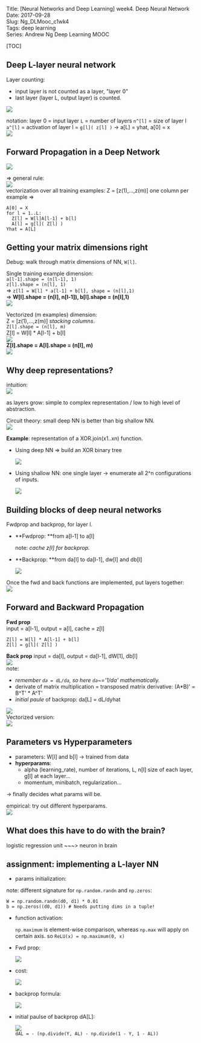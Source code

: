 Title: [Neural Networks and Deep Learning] week4. Deep Neural Network
Date: 2017-09-28  
Slug:  Ng_DLMooc_c1wk4  
Tags: deep learning  
Series: Andrew Ng Deep Learning MOOC  
 
[TOC]

Deep L-layer neural network
---------------------------
Layer counting:

* input layer is not counted as a layer, "layer 0"
* last layer (layer L, output layer) is counted.

![](../images/Ng_DLMooc_c1wk4/pasted_image001.png)

notation:
layer 0 = input layer
``L`` = number of layers
``n^[l]`` = size of layer l
``a^[l]`` = activation of layer l = ``g[l]( z[l] )`` → a[L] = yhat, a[0] = x  
![](../images/Ng_DLMooc_c1wk4/pasted_image002.png)


Forward Propagation in a Deep Network
-------------------------------------

![](../images/Ng_DLMooc_c1wk4/pasted_image003.png)

⇒ general rule:  
![](../images/Ng_DLMooc_c1wk4/pasted_image004.png)  
vectorization over all training examples: 
Z = [z(1),...,z(m)] one column per example ⇒ 

	A[0] = X
	for l = 1..L:
	  Z[l] = W[l]A[l-1] + b[l]
	  A[l] = g[l]( Z[l] )
	Yhat = A[L]


Getting your matrix dimensions right
------------------------------------
Debug: walk through matrix dimensions of NN, ``W[l]``.

Single training example dimension:  
``a[l-1].shape = (n[l-1], 1)``  
``z[l].shape = (n[l], 1)``  
⇒ ``z[l] = W[l] * a[l-1] + b[l], shape = (n[l],1)``  
⇒ **W[l].shape = (n[l], n[l-1]), b[l].shape = (n[l],1)**  
![](../images/Ng_DLMooc_c1wk4/pasted_image006.png)

Vectorized (m examples) dimension:  
Z = [z(1),...,z(m)] *stacking columns*.  
``Z[l].shape = (n[l], m)``  
Z[l] = W[l] * A[l-1] + b[l]  
![](../images/Ng_DLMooc_c1wk4/pasted_image007.png)  
**Z[l].shape = A[l].shape = (n[l], m)**  
![](../images/Ng_DLMooc_c1wk4/pasted_image008.png)  

Why deep representations?
-------------------------
intuition:   
![](../images/Ng_DLMooc_c1wk4/pasted_image010.png)

as layers grow: simple to complex representation / low to high level of abstraction.

Circuit theory: small deep NN is better than big shallow NN.  
![](../images/Ng_DLMooc_c1wk4/pasted_image011.png)

**Example**: representation of a XOR.join(x1..xn) function.

* Using deep NN ⇒ build an XOR binary tree

  ![](../images/Ng_DLMooc_c1wk4/pasted_image012.png)

* Using shallow NN: one single layer → enumerate all 2^n configurations of inputs.

  ![](../images/Ng_DLMooc_c1wk4/pasted_image013.png)

Building blocks of deep neural networks
---------------------------------------
Fwdprop and backprop, for layer l.


* **Fwdprop: **from a[l-1] to a[l]

  note: *cache z[l] for backprop.*

* **Backprop: **from da[l] to da[l-1], dw[l] and db[l]

  ![](../images/Ng_DLMooc_c1wk4/pasted_image014.png)

Once the fwd and back functions are implemented, put layers together:  
![](../images/Ng_DLMooc_c1wk4/pasted_image015.png)

Forward and Backward Propagation
--------------------------------
**Fwd prop**  
input = a[l-1], output = a[l], cache = z[l]  

	Z[l] = W[l] * A[l-1] + b[l]
	Z[l] = g[l]( Z[l] )

**Back prop**
input = da[l], output = da[l-1], dW[1], db[l]  
![](../images/Ng_DLMooc_c1wk4/pasted_image016.png)  
note: 

* *remember *``da = dL/da``*, so here *``da``*~='1/da' mathematically.*
* derivate of matrix multiplication = transposed matrix derivative: (A*B)' = B^T' * A^T'
* *initial paule* of backprop: da[L] = dL/dyhat
  
![](../images/Ng_DLMooc_c1wk4/pasted_image018.png)  
Vectorized version:  
![](../images/Ng_DLMooc_c1wk4/pasted_image017.png)

Parameters vs Hyperparameters
-----------------------------

* parameters: W[l] and b[l] → trained from data
* **hyperparams**: 
	* alpha (learning_rate), number of iterations, L, n[l] size of each layer, g[l] at each layer...
	* momentum, minibatch, regularization...

→ finally decides what params will be.
		
empirical: try out different hyperparams.  
![](../images/Ng_DLMooc_c1wk4/pasted_image019.png)



What does this have to do with the brain?
-----------------------------------------
logistic regression unit ~~~> neuron in brain

assignment: implementing a L-layer NN
-------------------------------------

* params initialization:

note: different signature for ``np.random.randn`` and ``np.zeros``:  

	W = np.random.randn(d0, d1) * 0.01
	b = np.zeros((d0, d1)) # Needs putting dims in a tuple!

* function activation:

  ``np.maximum`` is element-wise comparison, whereas ``np.max`` will apply on certain axis.
so ``ReLU(x) = np.maximum(0, x)``


* Fwd prop:

  ![](../images/Ng_DLMooc_c1wk4/pasted_image023.png)


* cost:

  ![](../images/Ng_DLMooc_c1wk4/pasted_image022.png)


* backprop formula:

  ![](../images/Ng_DLMooc_c1wk4/pasted_image020.png)


* initial paulse of backprop dA[L]: 

  ![](../images/Ng_DLMooc_c1wk4/pasted_image021.png)  
  ``dAL = - (np.divide(Y, AL) - np.divide(1 - Y, 1 - AL))``
